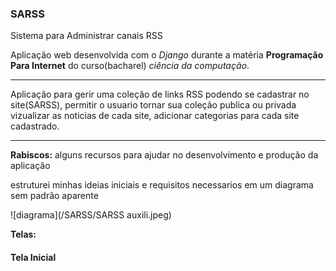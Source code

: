 ### **SARSS**
Sistema para Administrar canais RSS

Aplicação web desenvolvida com o *Django*  durante a matéria **Programação Para Internet** do curso(bacharel) *ciência da computação*.


------------

Aplicação para gerir uma coleção de links RSS podendo se cadastrar no site(SARSS), permitir o usuario tornar sua coleção publica ou privada vizualizar as noticias de cada site, adicionar categorias para cada site cadastrado.


------------
**Rabiscos:**
alguns recursos para ajudar no desenvolvimento e produção da aplicação

estruturei minhas ideias iniciais e requisitos necessarios em um diagrama sem padrão aparente

![diagrama](/SARSS/SARSS auxili.jpeg)


**Telas:**
#### Tela Inicial
